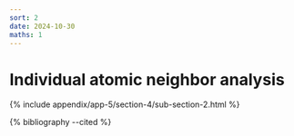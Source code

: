 ```yaml
---
sort: 2
date: 2024-10-30
maths: 1
---
```


# Individual atomic neighbor analysis

{% include appendix/app-5/section-4/sub-section-2.html %}

{% bibliography --cited %}

